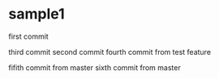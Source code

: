 sample1
=======
first commit


third commit
second commit
fourth commit from test feature

fifith commit from master
sixth commit from master